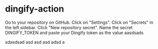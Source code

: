 # dingify-action

Go to your repository on GitHub.
Click on "Settings".
Click on "Secrets" in the left sidebar.
Click "New repository secret".
Name the secret DINGIFY_TOKEN and paste your Dingify token as the value aasdsads

sdasdsad
asd
asd
asd
adsd
a
